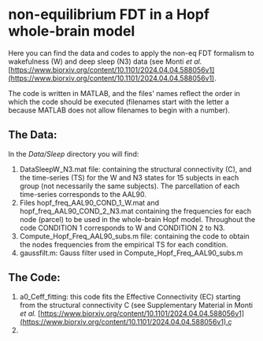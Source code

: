 # non-equilibrium FDT in a Hopf whole-brain model

Here you can find the data and codes to apply the non-eq FDT formalism to wakefulness (W) and deep sleep (N3) data (see Monti _et al._ [https://www.biorxiv.org/content/10.1101/2024.04.04.588056v1](https://www.biorxiv.org/content/10.1101/2024.04.04.588056v1).

The code is written in MATLAB, and the files' names reflect the order in which the code should be executed (filenames start with the letter a because MATLAB does not allow filenames to begin with a number).


## The Data: 

In the _Data/Sleep_ directory you will find:

1. DataSleepW_N3.mat file: containing the structural connectivity (C), and the time-series (TS) for the W and N3 states for 15 subjects in each group (not necessarily the same subjects). The parcellation of each time-series corresponds to the AAL90.
2. Files hopf_freq_AAL90_COND_1_W.mat and hopf_freq_AAL90_COND_2_N3.mat containing the frequencies for each node (parcel) to be used in the whole-brain Hopf model. Throughout the code CONDITION 1 corresponds to W and CONDITION 2 to N3.
3. Compute_Hopf_Freq_AAL90_subs.m file: containing the code to obtain the nodes frequencies from the empirical TS for each condition.
4. gaussfilt.m: Gauss filter used in Compute_Hopf_Freq_AAL90_subs.m


## The Code:

1. a0_Ceff_fitting: this code fits the Effective Connectivity (EC) starting from the structural connectivity C (see Supplementary Material in Monti _et al._ [https://www.biorxiv.org/content/10.1101/2024.04.04.588056v1](https://www.biorxiv.org/content/10.1101/2024.04.04.588056v1).ç
2. 
